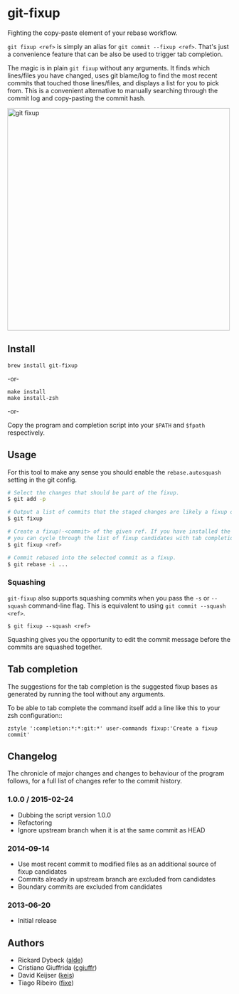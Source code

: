# git-fixup

Fighting the copy-paste element of your rebase workflow.

`git fixup <ref>` is simply an alias for `git commit --fixup <ref>`. That's
just a convenience feature that can be also be used to trigger tab completion.

The magic is in plain `git fixup` without any arguments.  It finds which
lines/files you have changed, uses git blame/log to find the most recent commits
that touched those lines/files, and displays a list for you to pick from. This
is a convenient alternative to manually searching through the commit log and
copy-pasting the commit hash.

<img src="https://cloud.githubusercontent.com/assets/484559/6431298/344ded94-c023-11e4-8b82-314387ceeee3.png" alt="git fixup" width="500px" />

## Install

    brew install git-fixup

-or-

    make install
    make install-zsh

-or-

Copy the program and completion script into your `$PATH` and `$fpath` respectively.

## Usage

For this tool to make any sense you should enable the `rebase.autosquash` setting in the git config.


```bash
# Select the changes that should be part of the fixup.
$ git add -p

# Output a list of commits that the staged changes are likely a fixup of.
$ git fixup

# Create a fixup!-<commit> of the given ref. If you have installed the zsh script
# you can cycle through the list of fixup candidates with tab completion.
$ git fixup <ref>

# Commit rebased into the selected commit as a fixup.
$ git rebase -i ...
```

### Squashing

`git-fixup` also supports squashing commits when you pass the `-s` or
`--squash` command-line flag.  This is equivalent to using `git commit
--squash <ref>`.

    $ git fixup --squash <ref>

Squashing gives you the opportunity to edit the commit message before
the commits are squashed together.

## Tab completion

The suggestions for the tab completion is the suggested fixup bases as
generated by running the tool without any arguments.

To be able to tab complete the command itself add a line like this to your zsh
configuration::

    zstyle ':completion:*:*:git:*' user-commands fixup:'Create a fixup commit'


## Changelog

The chronicle of major changes and changes to behaviour of the program follows,
for a full list of changes refer to the commit history.

### 1.0.0 / 2015-02-24

- Dubbing the script version 1.0.0
- Refactoring
- Ignore upstream branch when it is at the same commit as HEAD

### 2014-09-14

- Use most recent commit to modified files as an additional source of fixup
  candidates
- Commits already in upstream branch are excluded from candidates
- Boundary commits are excluded from candidates

### 2013-06-20

- Initial release


## Authors

- Rickard Dybeck ([alde](https://github.com/alde))
- Cristiano Giuffrida ([cgiuffr](https://github.com/cgiuffr))
- David Keijser ([keis](https://github.com/keis))
- Tiago Ribeiro ([fixe](https://github.com/fixe))
